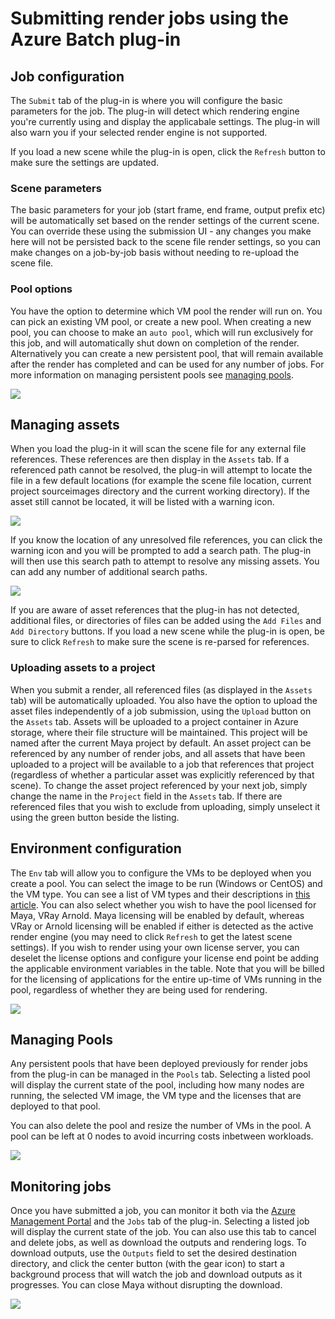 # Submitting render jobs using the Azure Batch plug-in

## Job configuration

The `Submit` tab of the plug-in is where you will configure the basic parameters for the job.
The plug-in will detect which rendering engine you're currently using and display the applicabale settings.
The plug-in will also warn you if your selected render engine is not supported.

If you load a new scene while the plug-in is open, click the `Refresh` button to make sure the settings are updated.

### Scene parameters

The basic parameters for your job (start frame, end frame, output prefix etc) will be automatically set based on the render settings of the current scene.
You can override these using the submission UI - any changes you make here will not be persisted back to the scene file render settings, so you can make changes
on a job-by-job basis without needing to re-upload the scene file.

### Pool options

You have the option to determine which VM pool the render will run on. You can pick an existing VM pool, or create a new pool.
When creating a new pool, you can choose to make an `auto pool`, which will run exclusively for this job, and will automatically shut down
on completion of the render. Alternatively you can create a new persistent pool, that will remain available after the render has completed and can
be used for any number of jobs. For more information on managing persistent pools see [managing pools](#managing-pools).

![](./images/submit.png)


## Managing assets

When you load the plug-in it will scan the scene file for any external file references. These references are then display in the `Assets` tab.
If a referenced path cannot be resolved, the plug-in will attempt to locate the file in a few default locations (for example the scene file location, current 
project sourceimages directory and the current working directory).
If the asset still cannot be located, it will be listed with a warning icon.

![](./images/missing_assets.png)

If you know the location of any unresolved file references, you can click the warning icon and you will be prompted to add a search path. The plug-in will then
use this search path to attempt to resolve any missing assets. You can add any number of additional search paths.

![](./images/found_assets.png)

If you are aware of asset references that the plug-in has not detected, additional files, or directories of files can be added using the `Add Files` and 
`Add Directory` buttons.
If you load a new scene while the plug-in is open, be sure to click `Refresh` to make sure the scene is re-parsed for references.

### Uploading assets to a project

When you submit a render, all referenced files (as displayed in the `Assets` tab) will be automatically uploaded. You also have the option to upload the asset
files independently of a job submission, using the `Upload` button on the `Assets` tab.
Assets will be uploaded to a project container in Azure storage, where their file structure will be maintained. This project will be named after the current
Maya project by default. An asset project can be referenced by any number of render jobs, and all assets that have been uploaded to a project will be available to a job that
references that project (regardless of whether a particular asset was explicitly referenced by that scene).
To change the asset project referenced by your next job, simply change the name in the `Project` field in the `Assets` tab.
If there are referenced files that you wish to exclude from uploading, simply unselect it using the green button beside the listing.


## Environment configuration

The `Env` tab will allow you to configure the VMs to be deployed when you create a pool. You can select the image to be run (Windows or CentOS) and the VM type. You can see a list
of VM types and their descriptions in [this article](https://azure.microsoft.com/pricing/details/virtual-machines/series/).
You can also select whether you wish to have the pool licensed for Maya, VRay Arnold. Maya licensing will be enabled by default, whereas VRay or Arnold licensing will be enabled if either
is detected as the active render engine (you may need to click `Refresh` to get the latest scene settings).
If you wish to render using your own license server, you can deselet the license options and configure your license end point be adding the applicable environment variables in the table.
Note that you will be billed for the licensing of applications for the entire up-time of VMs running in the pool, regardless of whether they are being used for rendering.

![](./images/environment.png)

## Managing Pools

Any persistent pools that have been deployed previously for render jobs from the plug-in can be managed in the `Pools` tab.
Selecting a listed pool will display the current state of the pool, including how many nodes are running, the selected VM image, the VM type and
the licenses that are deployed to that pool.

You can also delete the pool and resize the number of VMs in the pool. A pool can be left at 0 nodes to avoid incurring costs inbetween workloads.

![](./images/pools.png)

## Monitoring jobs

Once you have submitted a job, you can monitor it both via the [Azure Management Portal](http://portal.azure.com/) and the `Jobs` tab of the plug-in.
Selecting a listed job will display the current state of the job. You can also use this tab to cancel and delete jobs, as well as download the outputs and rendering logs.
To download outputs, use the `Outputs` field to set the desired destination directory, and click the center button (with the gear icon) to start a background process that will
watch the job and download outputs as it progresses. You can close Maya without disrupting the download.

![](./images/jobs.png)